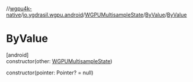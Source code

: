 //[wgpu4k-native](../../../../index.md)/[io.ygdrasil.wgpu.android](../../index.md)/[WGPUMultisampleState](../index.md)/[ByValue](index.md)/[ByValue](-by-value.md)

# ByValue

[android]\
constructor(other: [WGPUMultisampleState](../index.md))

constructor(pointer: Pointer? = null)